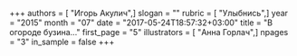 +++
authors = [ "Игорь Акулич",]
slogan = ""
rubric = [ "Улыбнись",]
year = "2015"
month = "07"
date = "2017-05-24T18:57:32+03:00"
title = "В огороде бузина..."
first_page = "5"
illustrators = [ "Анна Горлач",]
npages = "3"
in_sample = false
+++
